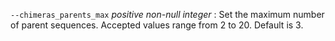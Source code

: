 `--chimeras_parents_max` *positive non-null integer*
: Set the maximum number of parent sequences. Accepted values range
  from 2 to 20. Default is 3.
